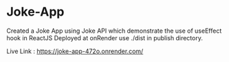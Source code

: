 # Joke-App
Created a Joke App using Joke API which demonstrate the use of useEffect hook in ReactJS
Deployed at onRender use ./dist in publish directory.

Live Link : https://joke-app-472o.onrender.com/
